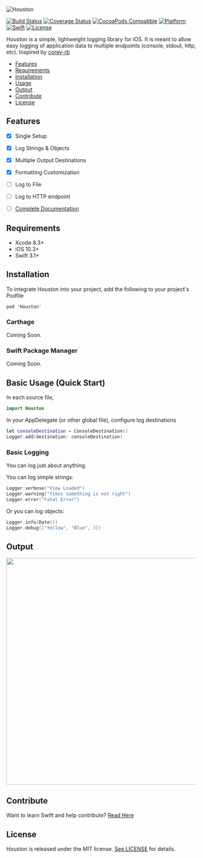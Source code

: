 ![Houston](https://imgur.com/U5nNpbm.png)

[![Build Status](https://travis-ci.org/RudyB/Houston.svg?branch=master)](https://travis-ci.org/RudyB/Houston)
[![Coverage Status](https://coveralls.io/repos/github/RudyB/Houston/badge.svg?branch=master)](https://coveralls.io/github/RudyB/Houston?branch=master)
[![CocoaPods Compatible](https://img.shields.io/cocoapods/v/Houston.svg)](https://cocoapods.org/pods/Houston)
[![Platform](https://img.shields.io/cocoapods/p/Houston.svg?style=flat)](http://cocoadocs.org/docsets/Houston)
[![Swift](http://img.shields.io/badge/swift-4.0-brightgreen.svg)](http://cocoadocs.org/docsets/Houson)
[![License](https://img.shields.io/cocoapods/l/Houston.svg?style=flat)](http://cocoadocs.org/docsets/Houston)



Houston is a simple, lightweight logging library for iOS. It is meant to allow easy logging of application data to multiple endpoints (console, stdout, http, etc).
Inspired by [corey-rb](https://github.com/corey-rb)

- [Features](#features)
- [Requirements](#requirements)
- [Installation](#installation)
- [Usage](#usage)
- [Output](#output)
- [Contribute](#contribute)
- [License](#license)



## Features
- [x] Single Setup
- [x] Log Strings & Objects
- [x] Multiple Output Destinations
- [x] Formatting Customization
- [ ] Log to File
- [ ] Log to HTTP endpoint
- [ ] [Complete Documentation](http://cocoadocs.org/docsets/Houston)


## Requirements
* Xcode 8.3+
* iOS 10.3+
* Swift 3.1+


## Installation

To integrate Houston into your project, add the following to your project's Podfile

`pod 'Houston'`

### Carthage
Coming Soon.

### Swift Package Manager
Coming Soon.


## Basic Usage (Quick Start)

In each source file,
```swift
import Houston
```

In your AppDelegate (or other global file), configure log destinations
```swift
let consoleDestination = ConsoleDestination()
Logger.add(destination: consoleDestination)
```

### Basic Logging
You can log just about anything.

You can log simple strings:

```swift
Logger.verbose("View Loaded")
Logger.warning("Yikes something is not right")
Logger.error("Fatal Error")
```

Or you can log objects:
```swift
Logger.info(Date())
Logger.debug(["Yellow", "Blue", 3])
```

## Output
<img src="https://imgur.com/0orGsD3.png" width="600px"/>

## Contribute
Want to learn Swift and help contribute? [Read Here](https://github.com/RudyB/Houston/blob/master/CONTRIBUTING.md)

## License
Houston is released under the MIT license. [See LICENSE](https://github.com/RudyB/Houston/blob/master/LICENSE) for details.
